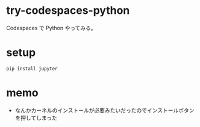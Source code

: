 # try-codespaces-python

Codespaces で Python やってみる。

# setup

```sh
pip install jupyter
```

# memo
- なんかカーネルのインストールが必要みたいだったのでインストールボタンを押してしまった
